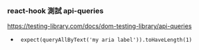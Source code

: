 ### react-hook 測試 api-queries

https://testing-library.com/docs/dom-testing-library/api-queries

- ` expect(queryAllByText('my aria label')).toHaveLength(1)`
